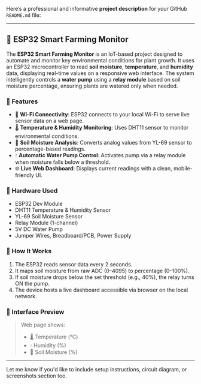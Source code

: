 Here’s a professional and informative **project description** for your GitHub `README.md` file:

---

## 🌱 ESP32 Smart Farming Monitor

The **ESP32 Smart Farming Monitor** is an IoT-based project designed to automate and monitor key environmental conditions for plant growth. It uses an ESP32 microcontroller to read **soil moisture**, **temperature**, and **humidity** data, displaying real-time values on a responsive web interface. The system intelligently controls a **water pump** using a **relay module** based on soil moisture percentage, ensuring plants are watered only when needed.

### 🚀 Features

* 📶 **Wi-Fi Connectivity**: ESP32 connects to your local Wi-Fi to serve live sensor data on a web page.
* 🌡️ **Temperature & Humidity Monitoring**: Uses DHT11 sensor to monitor environmental conditions.
* 🌾 **Soil Moisture Analysis**: Converts analog values from YL-69 sensor to percentage-based readings.
* 💧 **Automatic Water Pump Control**: Activates pump via a relay module when moisture falls below a threshold.
* 🌐 **Live Web Dashboard**: Displays current readings with a clean, mobile-friendly UI.

### 🔌 Hardware Used

* ESP32 Dev Module
* DHT11 Temperature & Humidity Sensor
* YL-69 Soil Moisture Sensor
* Relay Module (1-channel)
* 5V DC Water Pump
* Jumper Wires, Breadboard/PCB, Power Supply

### 🧠 How It Works

1. The ESP32 reads sensor data every 2 seconds.
2. It maps soil moisture from raw ADC (0–4095) to percentage (0–100%).
3. If soil moisture drops below the set threshold (e.g., 40%), the relay turns ON the pump.
4. The device hosts a live dashboard accessible via browser on the local network.

### 📸 Interface Preview

> Web page shows:
>
> * 🌡️ Temperature (°C)
> * 💧 Humidity (%)
> * 🌾 Soil Moisture (%)

---

Let me know if you'd like to include setup instructions, circuit diagram, or screenshots section too.
